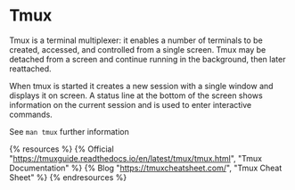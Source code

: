# Tmux

Tmux is a terminal multiplexer: it enables a number of terminals to be created, accessed, and controlled from a single screen. Tmux may be detached from a screen and continue running in the background, then later reattached.

When tmux is started it creates a new session with a single window and displays it on screen. A status line at the bottom of the screen shows information on the current session and is used to enter interactive commands.

See `man tmux` further information

{% resources %}
  {% Official "https://tmuxguide.readthedocs.io/en/latest/tmux/tmux.html", "Tmux Documentation" %}
  {% Blog "https://tmuxcheatsheet.com/", "Tmux Cheat Sheet" %}
{% endresources %}
